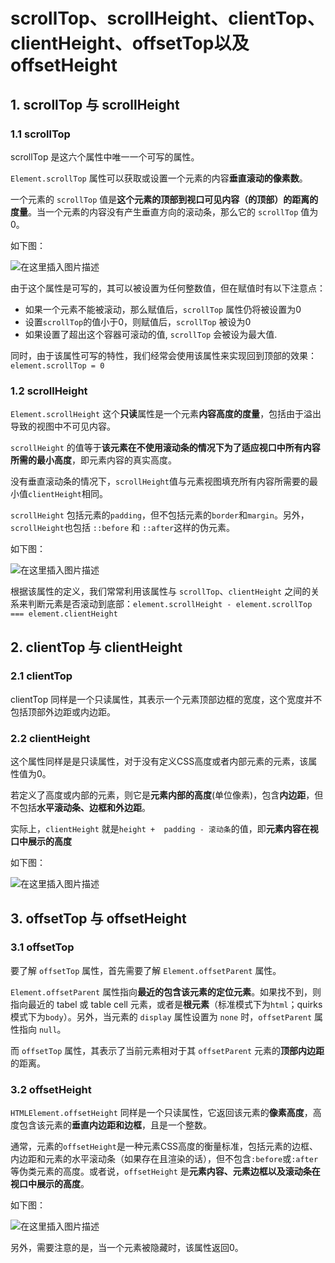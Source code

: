 # scrollTop、scrollHeight、clientTop、clientHeight、offsetTop以及offsetHeight

## 1. scrollTop 与 scrollHeight

### 1.1 scrollTop

scrollTop 是这六个属性中唯一一个可写的属性。

`Element.scrollTop` 属性可以获取或设置一个元素的内容**垂直滚动的像素数**。

一个元素的 `scrollTop` 值是**这个元素的顶部到视口可见内容（的顶部）的距离的度量**。当一个元素的内容没有产生垂直方向的滚动条，那么它的 `scrollTop` 值为0。

如下图：

![在这里插入图片描述](https://img-blog.csdnimg.cn/37d134d290564cb19367ce739cf901ee.png#pic_center)

由于这个属性是可写的，其可以被设置为任何整数值，但在赋值时有以下注意点：

* 如果一个元素不能被滚动，那么赋值后，`scrollTop` 属性仍将被设置为0
* 设置`scrollTop`的值小于0，则赋值后，`scrollTop` 被设为0
* 如果设置了超出这个容器可滚动的值, `scrollTop` 会被设为最大值.

同时，由于该属性可写的特性，我们经常会使用该属性来实现回到顶部的效果：`element.scrollTop = 0`

### 1.2 scrollHeight

`Element.scrollHeight` 这个**只读**属性是一个元素**内容高度的度量**，包括由于溢出导致的视图中不可见内容。

`scrollHeight` 的值等于**该元素在不使用滚动条的情况下为了适应视口中所有内容所需的最小高度**，即元素内容的真实高度。

没有垂直滚动条的情况下，`scrollHeight`值与元素视图填充所有内容所需要的最小值`clientHeight`相同。

`scrollHeight` 包括元素的`padding`，但不包括元素的`border`和`margin`。另外，`scrollHeight`也包括 `::before` 和 `::after`这样的伪元素。

如下图：

![在这里插入图片描述](https://img-blog.csdnimg.cn/fb72858c789d4d62abf04b5ac49cdc35.png#pic_center)

根据该属性的定义，我们常常利用该属性与 `scrollTop`、`clientHeight` 之间的关系来判断元素是否滚动到底部：`element.scrollHeight - element.scrollTop === element.clientHeight`

## 2. clientTop 与 clientHeight

### 2.1 clientTop

clientTop 同样是一个只读属性，其表示一个元素顶部边框的宽度，这个宽度并不包括顶部外边距或内边距。

### 2.2 clientHeight

这个属性同样是是只读属性，对于没有定义CSS高度或者内部元素的元素，该属性值为0。

若定义了高度或内部的元素，则它是**元素内部的高度**(单位像素)，包含**内边距**，但不包括**水平滚动条、边框和外边距**。

实际上，`clientHeight` 就是`height +  padding - 滚动条`的值，即**元素内容在视口中展示的高度**

如下图：

![在这里插入图片描述](https://img-blog.csdnimg.cn/d48224fea8774b82bdfdc020aea349fd.png#pic_center)

## 3. offsetTop 与 offsetHeight

### 3.1 offsetTop

要了解 `offsetTop` 属性，首先需要了解 `Element.offsetParent` 属性。

 `Element.offsetParent` 属性指向**最近的包含该元素的定位元素**。如果找不到，则指向最近的 tabel 或 table cell 元素，或者是**根元素**（标准模式下为`html`；quirks 模式下为`body`）。另外，当元素的 `display` 属性设置为 `none` 时，`offsetParent` 属性指向 `null`。

而 `offsetTop` 属性，其表示了当前元素相对于其 `offsetParent` 元素的**顶部内边距**的距离。

### 3.2 offsetHeight

`HTMLElement.offsetHeight` 同样是一个只读属性，它返回该元素的**像素高度**，高度包含该元素的**垂直内边距和边框**，且是一个整数。

通常，元素的`offsetHeight`是一种元素CSS高度的衡量标准，包括元素的边框、内边距和元素的水平滚动条（如果存在且渲染的话），但不包含`:before`或`:after`等伪类元素的高度。或者说，`offsetHeight` 是**元素内容、元素边框以及滚动条在视口中展示的高度**。

如下图：

![在这里插入图片描述](https://img-blog.csdnimg.cn/1af02d4ffd944ffaa96a8da9563ddc2c.png#pic_center)

另外，需要注意的是，当一个元素被隐藏时，该属性返回0。
